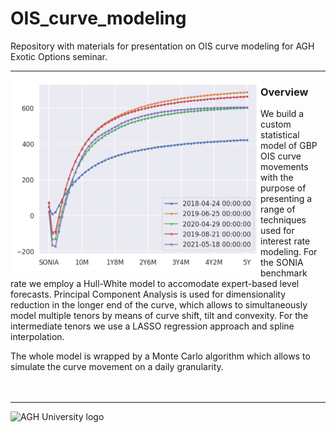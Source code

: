 # OIS_curve_modeling

Repository with materials for presentation on OIS curve modeling for AGH Exotic Options seminar.

---
<img align="left" width="400" src="https://github.com/PiotMik/OIS_curve_modeling/blob/main/OIS_term_structure.PNG">


### Overview
We build a custom statistical model of GBP OIS curve movements with the purpose of presenting a range of techniques used for interest rate modeling. For the SONIA benchmark rate we employ a Hull-White model to accomodate expert-based level forecasts. Principal Component Analysis is used for dimensionality reduction in the longer end of the curve, which  allows to simultaneously model multiple tenors by means of curve shift, tilt and convexity. For the intermediate tenors we use a LASSO regression approach and spline interpolation.

The whole model is wrapped by a Monte Carlo algorithm which allows to simulate the curve movement on a daily granularity. 
<br><br><br>

---
<img src="https://www.agh.edu.pl/fileadmin/default/templates/images/uczelnia/siw/znak/symetryczny/en/dwuwiersz/agh_nzw_s_en_2w_wbr_rgb_150ppi.jpg" alt="AGH University logo" width="100"/>  
